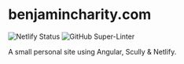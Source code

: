 # benjamincharity.com

![Netlify Status][netlify-badge]
![GitHub Super-Linter][linter-badge]

A small personal site using Angular, Scully & Netlify.

<!-- Links -->
[netlify-badge]: https://api.netlify.com/api/v1/badges/9e080568-9d36-4112-8028-f7e8a2f0d27e/deploy-status
[linter-badge]: https://github.com/<OWNER>/<REPOSITORY>/workflows/Lint%20Code%20Base/badge.svg
